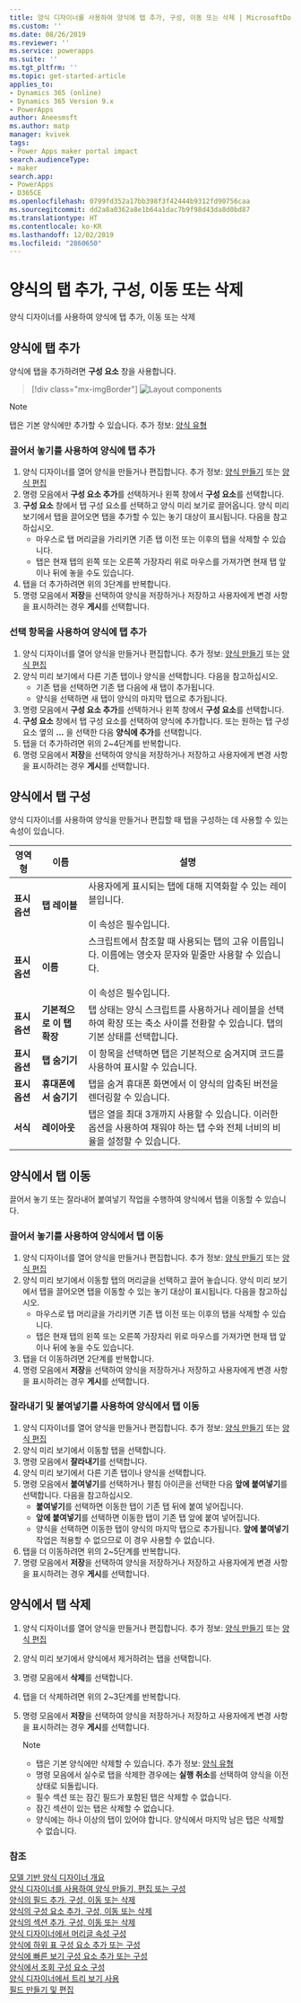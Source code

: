 ```yaml
---
title: 양식 디자이너를 사용하여 양식에 탭 추가, 구성, 이동 또는 삭제 | MicrosoftDocs
ms.custom: ''
ms.date: 08/26/2019
ms.reviewer: ''
ms.service: powerapps
ms.suite: ''
ms.tgt_pltfrm: ''
ms.topic: get-started-article
applies_to:
- Dynamics 365 (online)
- Dynamics 365 Version 9.x
- PowerApps
author: Aneesmsft
ms.author: matp
manager: kvivek
tags:
- Power Apps maker portal impact
search.audienceType:
- maker
search.app:
- PowerApps
- D365CE
ms.openlocfilehash: 0799fd352a17bb398f3f42444b9312fd90756caa
ms.sourcegitcommit: dd2a8a0362a8e1b64a1dac7b9f98d43da8d0bd87
ms.translationtype: HT
ms.contentlocale: ko-KR
ms.lasthandoff: 12/02/2019
ms.locfileid: "2860650"
---
```

# <a name="add-configure-move-or-delete-tabs-on-a-form"></a>양식의 탭 추가, 구성, 이동 또는 삭제  
양식 디자이너를 사용하여 양식에 탭 추가, 이동 또는 삭제

## <a name="add-tabs-to-a-form"></a>양식에 탭 추가
양식에 탭을 추가하려면 **구성 요소** 창을 사용합니다.  

> [!div class="mx-imgBorder"] 
> ![](media/FormDesignerComponentsLayout.png "Layout components")
   
  > [!NOTE]
  >  탭은 기본 양식에만 추가할 수 있습니다. 추가 정보: [양식 유형](types-forms.md)

### <a name="add-tabs-to-a-form-using-drag-and-drop"></a>끌어서 놓기를 사용하여 양식에 탭 추가
1. 양식 디자이너를 열어 양식을 만들거나 편집합니다. 추가 정보: [양식 만들기](create-and-edit-forms.md#create-a-form) 또는 [양식 편집](create-and-edit-forms.md#edit-a-form)
2. 명령 모음에서 **구성 요소 추가**를 선택하거나 왼쪽 창에서 **구성 요소**를 선택합니다. 
3. **구성 요소** 창에서 탭 구성 요소를 선택하고 양식 미리 보기로 끌어옵니다.     양식 미리 보기에서 탭을 끌어오면 탭을 추가할 수 있는 놓기 대상이 표시됩니다. 다음을 참고하십시오. 
    - 마우스로 탭 머리글을 가리키면 기존 탭 이전 또는 이후의 탭을 삭제할 수 있습니다.
    - 탭은 현재 탭의 왼쪽 또는 오른쪽 가장자리 위로 마우스를 가져가면 현재 탭 앞이나 뒤에 놓을 수도 있습니다.
4. 탭을 더 추가하려면 위의 3단계를 반복합니다.
5. 명령 모음에서 **저장**을 선택하여 양식을 저장하거나 저장하고 사용자에게 변경 사항을 표시하려는 경우 **게시**를 선택합니다. 

### <a name="add-tabs-to-a-form-using-selection"></a>선택 항목을 사용하여 양식에 탭 추가 
1. 양식 디자이너를 열어 양식을 만들거나 편집합니다. 추가 정보: [양식 만들기](create-and-edit-forms.md#create-a-form) 또는 [양식 편집](create-and-edit-forms.md#edit-a-form)
2. 양식 미리 보기에서 다른 기존 탭이나 양식을 선택합니다. 다음을 참고하십시오.
    - 기존 탭을 선택하면 기존 탭 다음에 새 탭이 추가됩니다. 
    - 양식을 선택하면 새 탭이 양식의 마지막 탭으로 추가됩니다. 
3. 명령 모음에서 **구성 요소 추가**를 선택하거나 왼쪽 창에서 **구성 요소**를 선택합니다.  
4. **구성 요소** 창에서 탭 구성 요소를 선택하여 양식에 추가합니다. 또는 원하는 탭 구성 요소 옆의 **...** 을 선택한 다음 **양식에 추가**를 선택합니다. 
5. 탭을 더 추가하려면 위의 2~4단계를 반복합니다.
6. 명령 모음에서 **저장**을 선택하여 양식을 저장하거나 저장하고 사용자에게 변경 사항을 표시하려는 경우 **게시**를 선택합니다. 

## <a name="configure-tabs-on-a-form"></a>양식에서 탭 구성
양식 디자이너를 사용하여 양식을 만들거나 편집할 때 탭을 구성하는 데 사용할 수 있는 속성이 있습니다.

|영역형   |이름  |설명  |
|---------|---------|---------|
|**표시 옵션** | **탭 레이블** | 사용자에게 표시되는 탭에 대해 지역화할 수 있는 레이블입니다. <br /><br />이 속성은 필수입니다. |
| **표시 옵션** |  **이름**  |  스크립트에서 참조할 때 사용되는 탭의 고유 이름입니다. 이름에는 영숫자 문자와 밑줄만 사용할 수 있습니다. <br /><br />이 속성은 필수입니다. |
| **표시 옵션** |  **기본적으로 이 탭 확장** |  탭 상태는 양식 스크립트를 사용하거나 레이블을 선택하여 확장 또는 축소 사이를 전환할 수 있습니다. 탭의 기본 상태를 선택합니다. |
| **표시 옵션** | **탭 숨기기** | 이 항목을 선택하면 탭은 기본적으로 숨겨지며 코드를 사용하여 표시할 수 있습니다. |
| **표시 옵션** | **휴대폰에서 숨기기** |  탭을 숨겨 휴대폰 화면에서 이 양식의 압축된 버전을 렌더링할 수 있습니다. |
| **서식** | **레이아웃** |  탭은 열을 최대 3개까지 사용할 수 있습니다. 이러한 옵션을 사용하여 채워야 하는 탭 수와 전체 너비의 비율을 설정할 수 있습니다. |

## <a name="move-tabs-on-a-form"></a>양식에서 탭 이동
끌어서 놓기 또는 잘라내어 붙여넣기 작업을 수행하여 양식에서 탭을 이동할 수 있습니다. 

### <a name="move-tabs-on-a-form-using-drag-and-drop"></a>끌어서 놓기를 사용하여 양식에서 탭 이동
1. 양식 디자이너를 열어 양식을 만들거나 편집합니다. 추가 정보: [양식 만들기](create-and-edit-forms.md#create-a-form) 또는 [양식 편집](create-and-edit-forms.md#edit-a-form)
2. 양식 미리 보기에서 이동할 탭의 머리글을 선택하고 끌어 놓습니다. 양식 미리 보기에서 탭을 끌어오면 탭을 이동할 수 있는 놓기 대상이 표시됩니다. 다음을 참고하십시오.
    - 마우스로 탭 머리글을 가리키면 기존 탭 이전 또는 이후의 탭을 삭제할 수 있습니다.
    - 탭은 현재 탭의 왼쪽 또는 오른쪽 가장자리 위로 마우스를 가져가면 현재 탭 앞이나 뒤에 놓을 수도 있습니다.
3. 탭을 더 이동하려면 2단계를 반복합니다.
4. 명령 모음에서 **저장**을 선택하여 양식을 저장하거나 저장하고 사용자에게 변경 사항을 표시하려는 경우 **게시**를 선택합니다. 

### <a name="move-tabs-on-a-form-using-cut-and-paste"></a>잘라내기 및 붙여넣기를 사용하여 양식에서 탭 이동
1. 양식 디자이너를 열어 양식을 만들거나 편집합니다. 추가 정보: [양식 만들기](create-and-edit-forms.md#create-a-form) 또는 [양식 편집](create-and-edit-forms.md#edit-a-form)
2. 양식 미리 보기에서 이동할 탭을 선택합니다.
3. 명령 모음에서 **잘라내기**를 선택합니다.
4. 양식 미리 보기에서 다른 기존 탭이나 양식을 선택합니다.
5. 명령 모음에서 **붙여넣기**를 선택하거나 펼침 아이콘을 선택한 다음 **앞에 붙여넣기**를 선택합니다.      다음을 참고하십시오. 
    - **붙여넣기**를 선택하면 이동한 탭이 기존 탭 뒤에 붙여 넣어집니다. 
    - **앞에 붙여넣기**를 선택하면 이동한 탭이 기존 탭 앞에 붙여 넣어집니다.
    - 양식을 선택하면 이동한 탭이 양식의 마지막 탭으로 추가됩니다. **앞에 붙여넣기** 작업은 적용할 수 없으므로 이 경우 사용할 수 없습니다.
6. 탭을 더 이동하려면 위의 2~5단계를 반복합니다.
7. 명령 모음에서 **저장**을 선택하여 양식을 저장하거나 저장하고 사용자에게 변경 사항을 표시하려는 경우 **게시**를 선택합니다. 

## <a name="delete-tabs-on-a-form"></a>양식에서 탭 삭제
1. 양식 디자이너를 열어 양식을 만들거나 편집합니다. 추가 정보: [양식 만들기](create-and-edit-forms.md#create-a-form) 또는 [양식 편집](create-and-edit-forms.md#edit-a-form)
2. 양식 미리 보기에서 양식에서 제거하려는 탭을 선택합니다. 
3. 명령 모음에서 **삭제**를 선택합니다.
4. 탭을 더 삭제하려면 위의 2~3단계를 반복합니다.
4. 명령 모음에서 **저장**을 선택하여 양식을 저장하거나 저장하고 사용자에게 변경 사항을 표시하려는 경우 **게시**를 선택합니다. 

    > [!NOTE]
    >   - 탭은 기본 양식에만 삭제할 수 있습니다. 추가 정보: [양식 유형](types-forms.md)
    >   - 명령 모음에서 실수로 탭을 삭제한 경우에는 **실행 취소**를 선택하여 양식을 이전 상태로 되돌립니다. 
    >   - 필수 섹션 또는 잠긴 필드가 포함된 탭은 삭제할 수 없습니다. 
    >   - 잠긴 섹션이 있는 탭은 삭제할 수 없습니다. 
    >   - 양식에는 하나 이상의 탭이 있어야 합니다. 양식에서 마지막 남은 탭은 삭제할 수 없습니다. 

### <a name="see-also"></a>참조
[모델 기반 양식 디자이너 개요](form-designer-overview.md)  
[양식 디자이너를 사용하여 양식 만들기, 편집 또는 구성](create-and-edit-forms.md)  
[양식의 필드 추가, 구성, 이동 또는 삭제](add-move-or-delete-fields-on-form.md)  
[양식의 구성 요소 추가, 구성, 이동 또는 삭제](add-move-configure-or-delete-components-on-form.md)  
[양식의 섹션 추가, 구성, 이동 또는 삭제](add-move-or-delete-sections-on-form.md)  
[양식 디자이너에서 머리글 속성 구성](form-designer-header-properties.md)  
[양식에 하위 표 구성 요소 추가 또는 구성](form-designer-add-configure-subgrid.md)  
[양식에 빠른 보기 구성 요소 추가 또는 구성](form-designer-add-configure-quickview.md)  
[양식에서 조회 구성 요소 구성](form-designer-add-configure-lookup.md)  
[양식 디자이너에서 트리 보기 사용](using-tree-view-on-form.md)  
[필드 만들기 및 편집](../common-data-service/create-edit-field-portal.md)  
